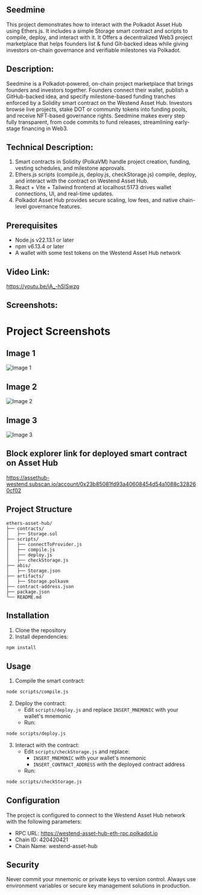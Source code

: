 ## Seedmine
 
 This project demonstrates how to interact with the Polkadot Asset Hub using Ethers.js. It includes a simple Storage smart contract and scripts to compile, deploy, and interact with it. It Offers a decentralized Web3 project marketplace that helps founders list & fund Git-backed ideas while giving investors on-chain governance and verifiable milestones via Polkadot. 
 
 ## Description: 
 Seedmine is a Polkadot-powered, on-chain project marketplace that brings founders and investors together. Founders connect their wallet, publish a GitHub-backed idea, and specify milestone-based funding tranches enforced by a Solidity smart contract on the Westend Asset Hub. Investors browse live projects, stake DOT or community tokens into funding pools, and receive NFT-based governance rights. Seedmine makes every step fully transparent, from code commits to fund releases, streamlining early-stage financing in Web3.
 
 ## Technical Description:
 1) Smart contracts in Solidity (PolkaVM) handle project creation, funding, vesting schedules, and milestone approvals.
 2) Ethers.js scripts (compile.js, deploy.js, checkStorage.js) compile, deploy, and interact with the contract on Westend Asset Hub.	
 3) React + Vite + Tailwind frontend at localhost:5173 drives wallet connections, UI, and real-time updates.	
 4) Polkadot Asset Hub provides secure scaling, low fees, and native chain-level governance features.	
 
 ## Prerequisites
 
 - Node.js v22.13.1 or later
 - npm v6.13.4 or later
 - A wallet with some test tokens on the Westend Asset Hub network
 
 ## Video Link: 
 https://youtu.be/iA_-hSlSwzg
 ## Screenshots: 
 # Project Screenshots
 
 ## Image 1
 ![Image 1](image1.png)
 
 ## Image 2
 ![Image 2](image2.png)
 
 ## Image 3
 ![Image 3](image3.png)
 
 
 
 ## Block explorer link for deployed smart contract on Asset Hub
 https://assethub-westend.subscan.io/account/0x23b85081fd93a40608454d54a1088c328260cf02
 
 ## Project Structure
 
 ```
 ethers-asset-hub/
 ├── contracts/
 │   ├── Storage.sol
 ├── scripts/
 │   ├── connectToProvider.js
 │   ├── compile.js
 │   ├── deploy.js
 │   ├── checkStorage.js
 ├── abis/
 │   ├── Storage.json
 ├── artifacts/
 │   ├── Storage.polkavm
 ├── contract-address.json
 ├── package.json
 └── README.md
 ```
 
 ## Installation
 
 1. Clone the repository
 2. Install dependencies:
 ```bash
 npm install
 ```
 
 ## Usage
 
 1. Compile the smart contract:
 ```bash
 node scripts/compile.js
 ```
 
 2. Deploy the contract:
    - Edit `scripts/deploy.js` and replace `INSERT_MNEMONIC` with your wallet's mnemonic
    - Run:
 ```bash
 node scripts/deploy.js
 ```
 
 3. Interact with the contract:
    - Edit `scripts/checkStorage.js` and replace:
      - `INSERT_MNEMONIC` with your wallet's mnemonic
      - `INSERT_CONTRACT_ADDRESS` with the deployed contract address
    - Run:
 ```bash
 node scripts/checkStorage.js
 ```
 
 ## Configuration
 
 The project is configured to connect to the Westend Asset Hub network with the following parameters:
 - RPC URL: https://westend-asset-hub-eth-rpc.polkadot.io
 - Chain ID: 420420421
 - Chain Name: westend-asset-hub
 
 ## Security
 
 Never commit your mnemonic or private keys to version control. Always use environment variables or secure key management solutions in production. 